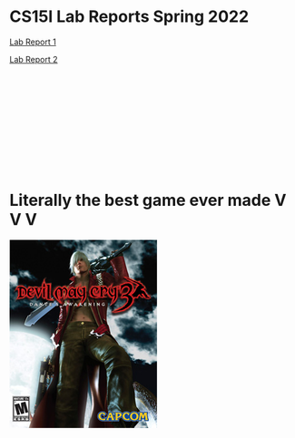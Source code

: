# CS15l Lab Reports Spring 2022  
[Lab Report 1](lab-report-1-week-2.html)

[Lab Report 2](lab-report-2-week-4.html)




<br><br><br><br><br><br><br><br><br><br>
# Literally the best game ever made V V V
![Image](bstgame.jpg)

